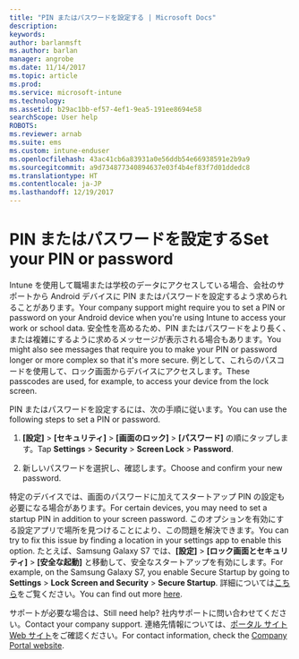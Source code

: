 ```yaml
---
title: "PIN またはパスワードを設定する | Microsoft Docs"
description: 
keywords: 
author: barlanmsft
ms.author: barlan
manager: angrobe
ms.date: 11/14/2017
ms.topic: article
ms.prod: 
ms.service: microsoft-intune
ms.technology: 
ms.assetid: b29ac1bb-ef57-4ef1-9ea5-191ee8694e58
searchScope: User help
ROBOTS: 
ms.reviewer: arnab
ms.suite: ems
ms.custom: intune-enduser
ms.openlocfilehash: 43ac41cb6a83931a0e56ddb54e66938591e2b9a9
ms.sourcegitcommit: a9d734877340894637e03f4b4ef83f7d01ddedc8
ms.translationtype: HT
ms.contentlocale: ja-JP
ms.lasthandoff: 12/19/2017
---
```

# <a name="set-your-pin-or-password"></a><span data-ttu-id="144bd-102">PIN またはパスワードを設定する</span><span class="sxs-lookup"><span data-stu-id="144bd-102">Set your PIN or password</span></span>

<span data-ttu-id="144bd-103">Intune を使用して職場または学校のデータにアクセスしている場合、会社のサポートから Android デバイスに PIN またはパスワードを設定するよう求められることがあります。</span><span class="sxs-lookup"><span data-stu-id="144bd-103">Your company support might require you to set a PIN or password on your Android device when you're using Intune to access your work or school data.</span></span> <span data-ttu-id="144bd-104">安全性を高めるため、PIN またはパスワードをより長く、または複雑にするように求めるメッセージが表示される場合もあります。</span><span class="sxs-lookup"><span data-stu-id="144bd-104">You might also see messages that require you to make your PIN or password longer or more complex so that it's more secure.</span></span> <span data-ttu-id="144bd-105">例として、これらのパスコードを使用して、ロック画面からデバイスにアクセスします。</span><span class="sxs-lookup"><span data-stu-id="144bd-105">These passcodes are used, for example, to access your device from the lock screen.</span></span>

<span data-ttu-id="144bd-106">PIN またはパスワードを設定するには、次の手順に従います。</span><span class="sxs-lookup"><span data-stu-id="144bd-106">You can use the following steps to set a PIN or password.</span></span>

1.  <span data-ttu-id="144bd-107">**[設定]** > **[セキュリティ]** > **[画面のロック]** > **[パスワード]** の順にタップします。</span><span class="sxs-lookup"><span data-stu-id="144bd-107">Tap  **Settings** > **Security** > **Screen Lock** > **Password**.</span></span>

2.  <span data-ttu-id="144bd-108">新しいパスワードを選択し、確認します。</span><span class="sxs-lookup"><span data-stu-id="144bd-108">Choose and confirm your new password.</span></span>

<span data-ttu-id="144bd-109">特定のデバイスでは、画面のパスワードに加えてスタートアップ PIN の設定も必要になる場合があります。</span><span class="sxs-lookup"><span data-stu-id="144bd-109">For certain devices, you may need to set a startup PIN in addition to your screen password.</span></span> <span data-ttu-id="144bd-110">このオプションを有効にする設定アプリで場所を見つけることにより、この問題を解決できます。</span><span class="sxs-lookup"><span data-stu-id="144bd-110">You can try to fix this issue by finding a location in your settings app to enable this option.</span></span> <span data-ttu-id="144bd-111">たとえば、Samsung Galaxy S7 では、**[設定]** > **[ロック画面とセキュリティ]** > **[安全な起動]** と移動して、安全なスタートアップを有効にします。</span><span class="sxs-lookup"><span data-stu-id="144bd-111">For example, on the Samsung Galaxy S7, you enable Secure Startup by going to **Settings** > **Lock Screen and Security** > **Secure Startup**.</span></span> <span data-ttu-id="144bd-112">詳細については[こちら](/intune-user-help/your-device-appears-encrypted-but-cp-says-otherwise)をご覧ください。</span><span class="sxs-lookup"><span data-stu-id="144bd-112">You can find out more [here](/intune-user-help/your-device-appears-encrypted-but-cp-says-otherwise).</span></span> 

<span data-ttu-id="144bd-113">サポートが必要な場合は、</span><span class="sxs-lookup"><span data-stu-id="144bd-113">Still need help?</span></span> <span data-ttu-id="144bd-114">社内サポートに問い合わせてください。</span><span class="sxs-lookup"><span data-stu-id="144bd-114">Contact your company support.</span></span> <span data-ttu-id="144bd-115">連絡先情報については、[ポータル サイト Web サイト](https://portal.manage.microsoft.com#HelpDeskDialog)をご確認ください。</span><span class="sxs-lookup"><span data-stu-id="144bd-115">For contact information, check the [Company Portal website](https://portal.manage.microsoft.com#HelpDeskDialog).</span></span>
